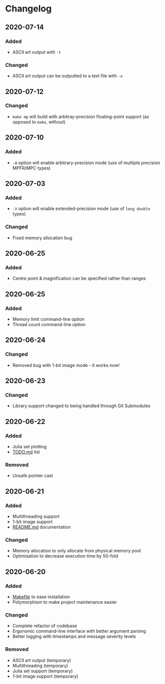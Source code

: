 # Changelog

## 2020-07-14
### Added
- ASCII art output with `-t`
### Changed
- ASCII art output can be outputted to a text file with `-o`

## 2020-07-12
### Changed
- `make mp` will build with arbitray-precision floating-point support (as opposed to `make`, without)

## 2020-07-10
### Added
- `-A` option will enable arbitrary-precision mode (use of multiple precision MPFR/MPC types)

## 2020-07-03
### Added
- `-X` option will enable extended-precision mode (use of `long double` types)
### Changed
- Fixed memory allocation bug

## 2020-06-25
### Added
- Centre point & magnification can be specified rather than ranges

## 2020-06-25
### Added
- Memory limit command-line option
- Thread count command-line option

## 2020-06-24
### Changed
- Removed bug with 1-bit image mode - it works now!

## 2020-06-23
### Changed
- Library support changed to being handled through Git Submodules

## 2020-06-22
### Added
- Julia set plotting
- [TODO.md](TODO.md) list
### Removed
- Unsafe pointer cast

## 2020-06-21
### Added
- Multithreading support
- 1-bit image support
- [README.md](README.md) documentation
### Changed
- Memory allocation to only allocate from physical memory pool
- Optimisation to decrease execution time by 50-fold

## 2020-06-20
### Added
- [Makefile](Makefile) to ease installation
- Polymorphism to make project maintenance easier
### Changed
- Complete refactor of codebase
- Ergonomic command-line interface with better argument parsing
- Better logging with timestamps and message severity levels
### Removed
- ASCII art output (temporary)
- Multithreading (temporary)
- Julia set support (temporary)
- 1-bit image support (temporary)